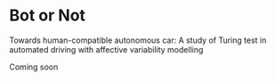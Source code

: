 # Bot or Not
Towards human-compatible autonomous car: A study of Turing test in automated driving with affective variability modelling

Coming soon

